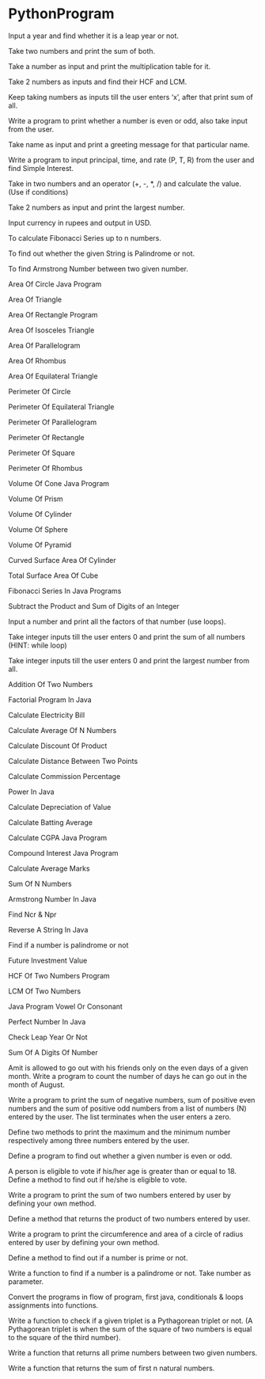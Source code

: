 # PythonProgram
Input a year and find whether it is a leap year or not.

Take two numbers and print the sum of both.

Take a number as input and print the multiplication table for it.

Take 2 numbers as inputs and find their HCF and LCM.

Keep taking numbers as inputs till the user enters ‘x’, after that print sum of all.

Write a program to print whether a number is even or odd, also take input from the user.

Take name as input and print a greeting message for that particular name.

Write a program to input principal, time, and rate (P, T, R) from the user and find Simple Interest.

Take in two numbers and an operator (+, -, *, /) and calculate the value. (Use if conditions)

Take 2 numbers as input and print the largest number.

Input currency in rupees and output in USD.

To calculate Fibonacci Series up to n numbers.

To find out whether the given String is Palindrome or not.

To find Armstrong Number between two given number.

Area Of Circle Java Program

Area Of Triangle

Area Of Rectangle Program

Area Of Isosceles Triangle

Area Of Parallelogram

Area Of Rhombus

Area Of Equilateral Triangle

Perimeter Of Circle

Perimeter Of Equilateral Triangle

Perimeter Of Parallelogram

Perimeter Of Rectangle

Perimeter Of Square

Perimeter Of Rhombus

Volume Of Cone Java Program

Volume Of Prism

Volume Of Cylinder

Volume Of Sphere

Volume Of Pyramid

Curved Surface Area Of Cylinder

Total Surface Area Of Cube

Fibonacci Series In Java Programs

Subtract the Product and Sum of Digits of an Integer

Input a number and print all the factors of that number (use loops).

Take integer inputs till the user enters 0 and print the sum of all numbers (HINT: while loop)

Take integer inputs till the user enters 0 and print the largest number from all.

Addition Of Two Numbers

Factorial Program In Java

Calculate Electricity Bill

Calculate Average Of N Numbers

Calculate Discount Of Product

Calculate Distance Between Two Points

Calculate Commission Percentage

Power In Java

Calculate Depreciation of Value

Calculate Batting Average

Calculate CGPA Java Program

Compound Interest Java Program

Calculate Average Marks

Sum Of N Numbers

Armstrong Number In Java

Find Ncr & Npr

Reverse A String In Java

Find if a number is palindrome or not

Future Investment Value

HCF Of Two Numbers Program

LCM Of Two Numbers

Java Program Vowel Or Consonant

Perfect Number In Java

Check Leap Year Or Not

Sum Of A Digits Of Number

Amit  is allowed to go out with his friends only on the even days of a given month. Write a program to count the number of days he can go out in the month of August.

Write a program to print the sum of negative numbers, sum of positive even numbers and the sum of positive odd numbers from a list of numbers (N) entered by the user. The list terminates when the user enters a zero.

Define two methods to print the maximum and the minimum number respectively among three numbers entered by the user.

Define a program to find out whether a given number is even or odd.

A person is eligible to vote if his/her age is greater than or equal to 18. Define a method to find out if he/she is eligible to vote.

Write a program to print the sum of two numbers entered by user by defining your own method.

Define a method that returns the product of two numbers entered by user.

Write a program to print the circumference and area of a circle of radius entered by user by defining your own method.

Define a method to find out if a number is prime or not.

Write a function to find if a number is a palindrome or not. Take number as parameter.

Convert the programs in flow of program, first java, conditionals & loops assignments into functions.

Write a function to check if a given triplet is a Pythagorean triplet or not. (A Pythagorean triplet is when the sum of the square of two numbers is equal to the square of the third number).

Write a function that returns all prime numbers between two given numbers.

Write a function that returns the sum of first n natural numbers.
